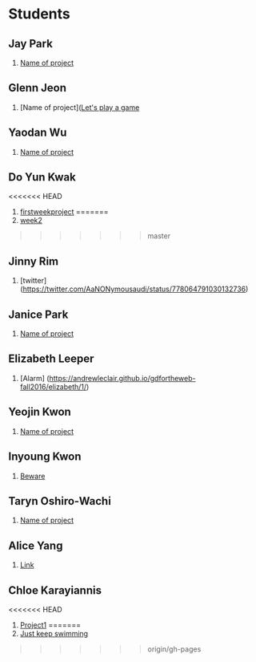 # Students

## Jay Park

1. [Name of project](#URL)

## Glenn Jeon

1. [Name of project]([Let's play a game](github.com/andrewleclair/gdfortheweb-fall2016/glenn/1)

## Yaodan Wu

1. [Name of project](#URL)

## Do Yun Kwak

<<<<<<< HEAD
1. [firstweekproject](https://www.google.com/maps/@41.824658,-71.411502,17z)
=======
1. [week2](file:///Users/DoYunKwak/gdfortheweb-fall2016/doyun/1/index.html)
>>>>>>> master

## Jinny Rim

1. [twitter] (https://twitter.com/AaNONymousaudi/status/778064791030132736)

## Janice Park

1. [Name of project](#URL)

## Elizabeth Leeper

1. [Alarm] (https://andrewleclair.github.io/gdfortheweb-fall2016/elizabeth/1/)

## Yeojin Kwon

1. [Name of project](#URL)

## Inyoung Kwon

1. [Beware](https://www.facebook.com/photo.php?fbid=1115213765226805&set=pcb.1115216691893179&type=3&theater)

## Taryn Oshiro-Wachi

1. [Name of project](#URL)

## Alice Yang

1. [Link](#https://www.youtube.com/watch?v=OXXjdpUoMMg)

## Chloe Karayiannis

<<<<<<< HEAD
1. [Project1](file:///Volumes/4016012332/RISD%202016-17/FALL%202016/DESIGN%20WEB/gdfortheweb-fall2016/chloe/1/JustKeepClicking/Project1.html)
=======
1. [Just keep swimming](https://andrewleclair.github.io/gdfortheweb-fall2016/chloe/1)
>>>>>>> origin/gh-pages
